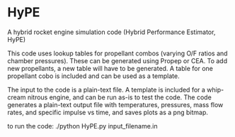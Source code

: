 # HyPE
A hybrid rocket engine simulation code (Hybrid Performance Estimator, HyPE)

This code uses lookup tables for propellant combos (varying O/F ratios and chamber pressures). These can be generated
using Propep or CEA. To add new propellants, a new table will have to be generated. A table for one propellant cobo is included
and can be used as a template.

The input to the code is a plain-text file. A template is included for a whip-cream nitrous engine, and can be run as-is to test the code.
The code generates a plain-text output file with temperatures, pressures, mass flow rates, and specific impulse vs time, and saves plots
as a png bitmap.

to run the code: ./python HyPE.py input_filename.in
